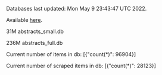 Databases last updated: Mon May  9 23:43:47 UTC 2022. 

Available [here](https://github.com/cbeauhilton/ash-db/releases).


31M	abstracts_small.db

236M	abstracts_full.db

Current number of items in db:
[{"count(*)": 96904}]

Current number of scraped items in db:
[{"count(*)": 28123}]
